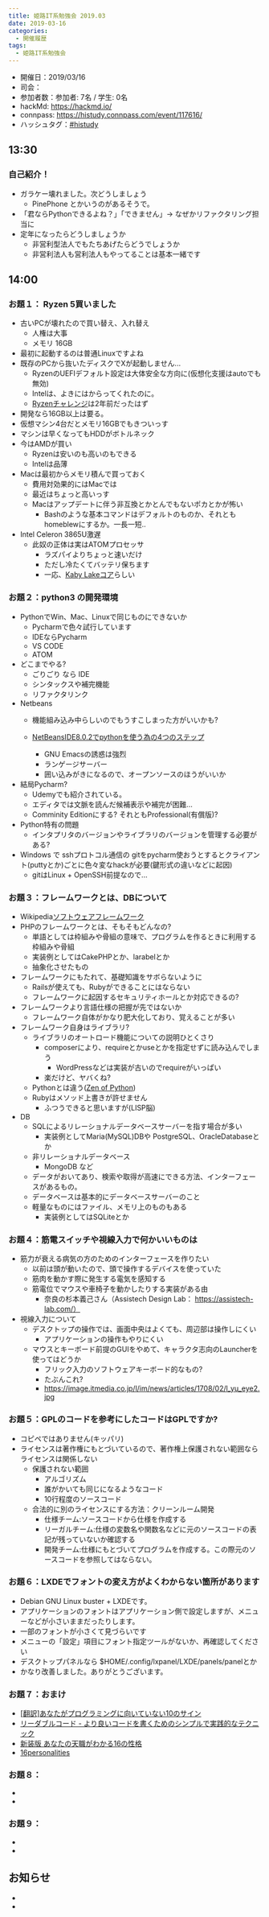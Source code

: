 ```yaml
---
title: 姫路IT系勉強会 2019.03
date: 2019-03-16
categories:
  - 開催履歴
tags:
  - 姫路IT系勉強会
---
```


* 開催日：2019/03/16
* 司会：
* 参加者数：参加者: 7名 / 学生: 0名
* hackMd: https://hackmd.io/
* connpass: https://histudy.connpass.com/event/117616/
* ハッシュタグ：[#histudy](https://twitter.com/search?q=%23histudy&src=typd)

## 13:30

### 自己紹介！

* ガラケー壊れました。次どうしましょう
    * PinePhone とかいうのがあるそうで。
* 「君ならPythonできるよね？」「できません」-> なぜかリファクタリング担当に
* 定年になったらどうしましょうか
    * 非営利型法人でもたちあげたらどうでしょうか
    * 非営利法人も営利法人もやってることは基本一緒です

## 14:00

### お題１： Ryzen 5買いました

* 古いPCが壊れたので買い替え、入れ替え
    * 人権は大事
    * メモリ 16GB
* 最初に起動するのは普通Linuxですよね
* 既存のPCから抜いたディスクでXが起動しません...
    * RyzenのUEFIデフォルト設定は大体安全な方向に(仮想化支援はautoでも無効)
    * Intelは、よきにはからってくれたのに。
    * [Ryzenチャレンジ](https://damelog.com/computer/linux/gentoo-linux/fixed-issues-of-crash-linux-kernel-segv/)は2年前だったはず
* 開発なら16GB以上は要る。
* 仮想マシン4台だとメモリ16GBでもきついっす
* マシンは早くなってもHDDがボトルネック
* 今はAMDが買い
    * Ryzenは安いのも高いのもできる
    * Intelは品薄
* Macは最初からメモリ積んで買っておく
    * 費用対効果的にはMacでは
    * 最近はちょっと高いっす
    * Macはアップデートに伴う非互換とかとんでもないポカとかが怖い
        * Bashのような基本コマンドはデフォルトのものか、それともhomeblewにするか。一長一短..
* Intel Celeron 3865U激遅
    * 此奴の正体は実はATOMプロセッサ
       * ラズパイよりちょっと速いだけ 
       * ただし冷たくてバッテリ保ちます
       * 一応、[Kaby Lakeコア](https://en.wikichip.org/wiki/intel/celeron/3865u)らしい

### お題２：python3 の開発環境

* PythonでWin、Mac、Linuxで同じものにできないか
    * Pycharmで色々試行しています
    * IDEならPycharm
    * VS CODE
    * ATOM
* どこまでやる?
    * ごりごり なら IDE
    * シンタックスや補完機能
    * リファクタリンク
* Netbeans
    * 機能組み込み中らしいのでもうすこしまった方がいいかも?
    * [NetBeansIDE8.0.2でpythonを使う為の4つのステップ](https://unskilled.site/netbeanside8-0-2%E3%81%A7python%E3%82%92%E4%BD%BF%E3%81%86%E7%82%BA%E3%81%AE4%E3%81%A4%E3%81%AE%E3%82%B9%E3%83%86%E3%83%83%E3%83%97/)

        * GNU Emacsの誘惑は強烈
        * ランゲージサーバー
        * 囲い込みがきになるので、オープンソースのほうがいいか
* 結局Pycharm?
    * Udemyでも紹介されている。
    * エディタでは文脈を読んだ候補表示や補完が困難...
    * Comminity Editionにする? それともProfessional(有償版)?
* Python特有の問題
    * インタプリタのバージョンやライブラリのバージョンを管理する必要がある?
* Windows で sshプロトコル通信の gitをpycharm使おうとするとクライアント(puttyとか)ごとに色々変なhackが必要(鍵形式の違いなどに起因)
    * gitはLinux + OpenSSH前提なので...
    
### お題３：フレームワークとは、DBについて
* Wikipedia[ソフトウェアフレームワーク](https://ja.wikipedia.org/wiki/%E3%82%BD%E3%83%95%E3%83%88%E3%82%A6%E3%82%A7%E3%82%A2%E3%83%95%E3%83%AC%E3%83%BC%E3%83%A0%E3%83%AF%E3%83%BC%E3%82%AF)
* PHPのフレームワークとは、そもそもどんなの?
    * 単語としては枠組みや骨組の意味で、プログラムを作るときに利用する枠組みや骨組
    * 実装例としてはCakePHPとか、larabelとか
    * 抽象化させたもの
* フレームワークにもたれて、基礎知識をサボらないように
    * Railsが使えても、Rubyができることにはならない
    * フレームワークに起因するセキュリティホールとか対応できるの?
* フレームワークより言語仕様の把握が先ではないか
    * フレームワーク自体がかなり肥大化しており、覚えることが多い
* フレームワーク自身はライブラリ?
    * ライブラリのオートロード機能についての説明ひとくさり
        * composerにより、requireとかuseとかを指定せずに読み込んでしまう
            * WordPressなどは実装が古いのでrequireがいっぱい
        * 楽だけど、ヤバくね?
    * Pythonとは違う([Zen of Python](https://qiita.com/IshitaTakeshi/items/e4145921c8dbf7ba57ef))
    * Rubyはメソッド上書きが許せません
        * ふつうできると思いますが(LISP脳)
* DB
    * SQLによるリレーショナルデータベースサーバーを指す場合が多い
        * 実装例としてMaria(MySQL)DBや PostgreSQL、OracleDatabaseとか
    * 非リレーショナルデータベース
        * MongoDB など
    * データがおいてあり、検索や取得が高速にできる方法、インターフェースがあるもの。
    * データベースは基本的にデータベースサーバーのこと
    * 軽量なものにはファイル、メモリ上のものもある
        * 実装例としてはSQLiteとか

### お題４：筋電スイッチや視線入力で何かいいものは

* 筋力が衰える病気の方のためのインターフェースを作りたい
    * 以前は頭が動いたので、頭で操作するデバイスを使っていた
    * 筋肉を動かす際に発生する電気を感知する
    * 筋電位でマウスや車椅子を動かしたりする実装がある由
        * 奈良の杉本義己さん（Assistech Design Lab： https://assistech-lab.com/）
* 視線入力について
    * デスクトップの操作では、画面中央はよくても、周辺部は操作しにくい
        * アプリケーションの操作もやりにくい
    * マウスとキーボード前提のGUIをやめて、キャラクタ志向のLauncherを使ってはどうか
        * フリック入力のソフトウェアキーボード的なもの?
        * たぶんこれ?
        * https://image.itmedia.co.jp/l/im/news/articles/1708/02/l_yu_eye2.jpg
### お題５：GPLのコードを参考にしたコードはGPLですか?
* コピペではありません(キッパリ)
* ライセンスは著作権にもとづいているので、著作権上保護されない範囲ならライセンスは関係しない
    * 保護されない範囲
        * アルゴリズム
        * 誰がかいても同じになるようなコード
        * 10行程度のソースコード
    * 合法的に別のライセンスにする方法：クリーンルーム開発
        * 仕様チーム:ソースコードから仕様を作成する
        * リーガルチーム:仕様の変数名や関数名などに元のソースコードの表記が残っていないか確認する
        * 開発チーム:仕様にもとづいてプログラムを作成する。この際元のソースコードを参照してはならない。

### お題６：LXDEでフォントの変え方がよくわからない箇所があります
* Debian GNU Linux buster + LXDEです。
* アプリケーションのフォントはアプリケーション側で設定しますが、メニューなどが小さいままだったりします。
* 一部のフォントが小さくて見づらいです
* メニューの「設定」項目にフォント指定ツールがないか、再確認してください
* デスクトップパネルなら $HOME/.config/lxpanel/LXDE/panels/panelとか
* かなり改善しました。ありがとうございます。

### お題７：おまけ

* [[翻訳]あなたがプログラミングに向いていない10のサイン](https://qiita.com/hareku/items/4bfc48e23e83e0d300f3)
* [リーダブルコード - より良いコードを書くためのシンプルで実践的なテクニック](https://www.amazon.co.jp/dp/4873115655/)
* [新装版 あなたの天職がわかる16の性格](https://www.amazon.co.jp/dp/4074158248/)
* [16personalities](https://www.16personalities.com/ja/%E6%80%A7%E6%A0%BC%E8%A8%BA%E6%96%AD%E3%83%86%E3%82%B9%E3%83%88)

### お題８：

* 
* 

### お題９：

* 
* 
       
## お知らせ

* 
* 
